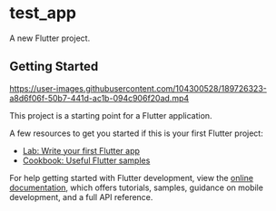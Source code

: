 # test_app

A new Flutter project.

## Getting Started

https://user-images.githubusercontent.com/104300528/189726323-a8d6f06f-50b7-441d-ac1b-094c906f20ad.mp4

This project is a starting point for a Flutter application.

A few resources to get you started if this is your first Flutter project:

- [Lab: Write your first Flutter app](https://docs.flutter.dev/get-started/codelab)
- [Cookbook: Useful Flutter samples](https://docs.flutter.dev/cookbook)

For help getting started with Flutter development, view the
[online documentation](https://docs.flutter.dev/), which offers tutorials,
samples, guidance on mobile development, and a full API reference.
